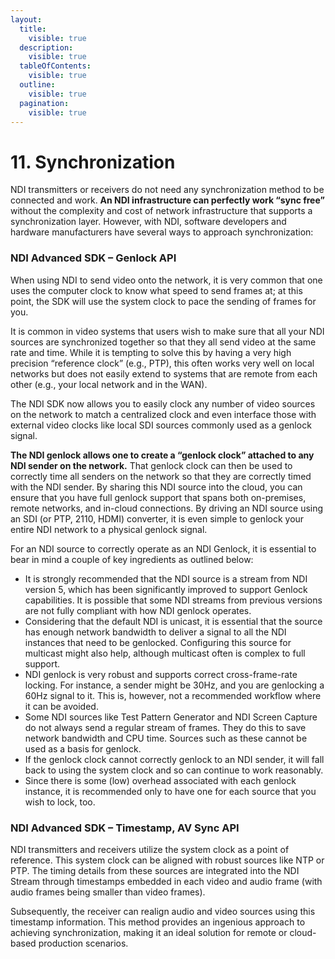 ```yaml
---
layout:
  title:
    visible: true
  description:
    visible: true
  tableOfContents:
    visible: true
  outline:
    visible: true
  pagination:
    visible: true
---
```


# 11. Synchronization

NDI transmitters or receivers do not need any synchronization method to be connected and work. **An NDI infrastructure can perfectly work “sync free”** without the complexity and cost of network infrastructure that supports a synchronization layer. However, with NDI, software developers and hardware manufacturers have several ways to approach synchronization:

### NDI Advanced SDK – Genlock API

When using NDI to send video onto the network, it is very common that one uses the computer clock to know what speed to send frames at; at this point, the SDK will use the system clock to pace the sending of frames for you.

It is common in video systems that users wish to make sure that all your NDI sources are synchronized together so that they all send video at the same rate and time. While it is tempting to solve this by having a very high precision “reference clock” (e.g., PTP), this often works very well on local networks but does not easily extend to systems that are remote from each other (e.g., your local network and in the WAN).

The NDI SDK now allows you to easily clock any number of video sources on the network to match a centralized clock and even interface those with external video clocks like local SDI sources commonly used as a genlock signal.

**The NDI genlock allows one to create a “genlock clock” attached to any NDI sender on the network.** That genlock clock can then be used to correctly time all senders on the network so that they are correctly timed with the NDI sender. By sharing this NDI source into the cloud, you can ensure that you have full genlock support that spans both on-premises, remote networks, and in-cloud connections. By driving an NDI source using an SDI (or PTP, 2110, HDMI) converter, it is even simple to genlock your entire NDI network to a physical genlock signal.

For an NDI source to correctly operate as an NDI Genlock, it is essential to bear in mind a couple of key ingredients as outlined below:

* It is strongly recommended that the NDI source is a stream from NDI version 5, which has been significantly improved to support Genlock capabilities. It is possible that some NDI streams from previous versions are not fully compliant with how NDI genlock operates.
* Considering that the default NDI is unicast, it is essential that the source has enough network bandwidth to deliver a signal to all the NDI instances that need to be genlocked. Configuring this source for multicast might also help, although multicast often is complex to full support.
* NDI genlock is very robust and supports correct cross-frame-rate locking. For instance, a sender might be 30Hz, and you are genlocking a 60Hz signal to it. This is, however, not a recommended workflow where it can be avoided.
* Some NDI sources like Test Pattern Generator and NDI Screen Capture do not always send a regular stream of frames. They do this to save network bandwidth and CPU time. Sources such as these cannot be used as a basis for genlock.
* If the genlock clock cannot correctly genlock to an NDI sender, it will fall back to using the system clock and so can continue to work reasonably.
* Since there is some (low) overhead associated with each genlock instance, it is recommended only to have one for each source that you wish to lock, too.

### NDI Advanced SDK – Timestamp, AV Sync API

NDI transmitters and receivers utilize the system clock as a point of reference. This system clock can be aligned with robust sources like NTP or PTP. The timing details from these sources are integrated into the NDI Stream through timestamps embedded in each video and audio frame (with audio frames being smaller than video frames).

Subsequently, the receiver can realign audio and video sources using this timestamp information. This method provides an ingenious approach to achieving synchronization, making it an ideal solution for remote or cloud-based production scenarios.
